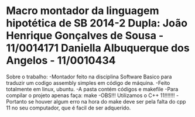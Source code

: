 Macro montador da linguagem hipotética de SB
2014-2
Dupla:
João Henrique Gonçalves de Sousa    -   11/0014171
Daniella Albuquerque dos Angelos    -   11/0010434
=========================================================================================================

Sobre o trabalho:
-Montador feito na disciplina Software Basico para traduzir um codigo assembly simples em código de máquina.
-Feito totalmente em linux, ubuntu.
-A pasta contém códigos e makefile
-Para compilar o projeto apenas faça: make
-OBS!!! Utilizamos o C++ 11!!!!!!!
-Portanto se houver algum erro na hora do make deve ser pela falta do cpp 11 no seu computador, que é facil de ser adquerido.
